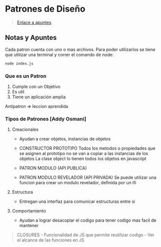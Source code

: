 # Patrones de Diseño

> [Enlace a apuntes](https://www.notion.so/Patrones-de-Diseno-JS-c5e33a0812424c478f32f11c84734a97)
## Notas y Apuntes
Cada patron cuenta con uno o mas archivos. Para poder utilizarlos se tiene que utilizar una terminal y correr el comando de node:

```bash
node index.js
```

### Que es un Patron

1. Cumple con un Objetivo
2. Es util
3. Tiene un aplicación amplia

Antipatron => leccion aprendida

### Tipos de Patrones [Addy Osmani]

1. Creacionales
	- Ayudan a crear objetos, instancias de objetos
	
	- CONSTRUCTOR PROTOTIPO
	Todos los metodos o propiedades que se asignen al prototipo no se van a copiar a las instancias de los objetos
	La clase object lo tienen todos los objetos en javascript
	
	- PATRON MODULO (API PUBLICA)
	
	- PATRON MODULO REVELADOR (API PRIVADA)
		Se puede utilizar una funcion para crear un modulo revelador, definida por un ifi
	
2. Estructura
	- Entregan una interfaz para comunicar estructuras entre si

3. Comportamiento
	- Ayudan a lograr desacoplar el codigo para tener codigo mas facil de mantener
	
	
> CLOSURES
	- Funcionalidad de JS que permite reutilizar codigo 
	- Ver el alcance de las funciones en JS